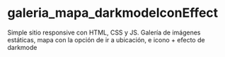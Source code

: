 # galeria_mapa_darkmodeIconEffect
Simple sitio responsive con HTML, CSS y JS. Galería de imágenes estáticas, mapa con la opción de ir a ubicación, e icono + efecto de darkmode
